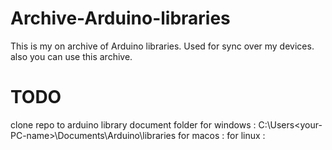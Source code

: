# Archive-Arduino-libraries
This is my on archive of Arduino libraries.
Used for sync over my devices.
also you can use this archive.

# TODO
clone repo to arduino library document folder
for windows : C:\Users\<your-PC-name>\Documents\Arduino\libraries
for macos :
for linux :
